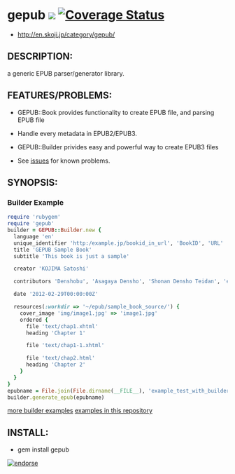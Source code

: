 # gepub  [<img src="https://secure.travis-ci.org/skoji/gepub.png" />](http://travis-ci.org/skoji/gepub) [![Coverage Status](https://coveralls.io/repos/skoji/gepub/badge.png?branch=coverall)](https://coveralls.io/r/skoji/gepub?branch=coverall)

* http://en.skoji.jp/category/gepub/

## DESCRIPTION:

a generic EPUB parser/generator library.

## FEATURES/PROBLEMS:

* GEPUB::Book provides functionality to create EPUB file, and parsing EPUB file
* Handle every metadata in EPUB2/EPUB3.
* GEPUB::Builder privides easy and powerful way to create EPUB3 files

* See [issues](https://github.com/skoji/gepub/issues/) for known problems.


## SYNOPSIS:

### Builder Example

```ruby
require 'rubygem'
require 'gepub'
builder = GEPUB::Builder.new {
  language 'en'
  unique_identifier 'http:/example.jp/bookid_in_url', 'BookID', 'URL'
  title 'GEPUB Sample Book'
  subtitle 'This book is just a sample'

  creator 'KOJIMA Satoshi'

  contributors 'Denshobu', 'Asagaya Densho', 'Shonan Densho Teidan', 'eMagazine Torutaru'

  date '2012-02-29T00:00:00Z'

  resources(:workdir => '~/epub/sample_book_source/') {
    cover_image 'img/image1.jpg' => 'image1.jpg'
    ordered {
      file 'text/chap1.xhtml'
      heading 'Chapter 1'

      file 'text/chap1-1.xhtml'

      file 'text/chap2.html'
      heading 'Chapter 2'
    }
  }
}
epubname = File.join(File.dirname(__FILE__), 'example_test_with_builder.epub')
builder.generate_epub(epubname)
```
[more builder examples](https://gist.github.com/1878995)
 [examples in this repository](https://github.com/skoji/gepub/tree/master/examples/) 

## INSTALL:

* gem install gepub



[![endorse](http://api.coderwall.com/skoji/endorse.png)](http://coderwall.com/skoji)
